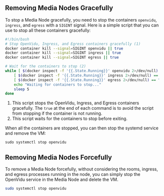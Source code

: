 
## Removing Media Nodes Gracefully

To stop a Media Node gracefully, you need to stop the containers `openvidu`, `ingress`, and `egress` with a `SIGINT` signal. Here is a simple script that you can use to stop all these containers gracefully:

```bash
#!/bin/bash
# Stop OpenVidu, Ingress, and Egress containers gracefully (1)
docker container kill --signal=SIGINT openvidu || true
docker container kill --signal=SIGINT ingress || true
docker container kill --signal=SIGINT egress || true

# Wait for the containers to stop (2)
while [ $(docker inspect -f '{{.State.Running}}' openvidu 2>/dev/null) == "true" ] || \
    [ $(docker inspect -f '{{.State.Running}}' ingress 2>/dev/null) == "true" ] || \
    [ $(docker inspect -f '{{.State.Running}}' egress 2>/dev/null) == "true" ]; do
    echo "Waiting for containers to stop..."
    sleep 5
done
```

1. This script stops the OpenVidu, Ingress, and Egress containers gracefully. The `true` at the end of each command is to avoid the script from stopping if the container is not running.
2. This script waits for the containers to stop before exiting.

When all the containers are stopped, you can then stop the systemd service and remove the VM:

```
sudo systemctl stop openvidu
```

## Removing Media Nodes Forcefully

To remove a Media Node forcefully, without considering the rooms, ingress, and egress processes running in the node, you can simply stop the OpenVidu service in the Media Node and delete the VM.

```bash
sudo systemctl stop openvidu
```
